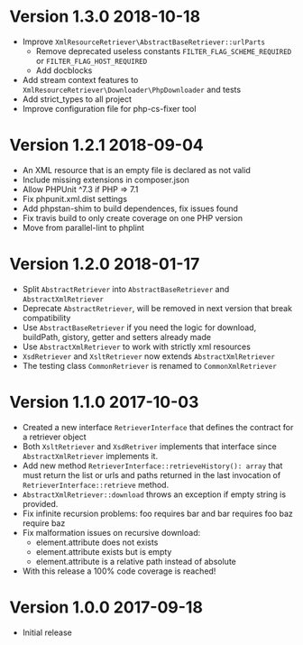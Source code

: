 # Version 1.3.0 2018-10-18
- Improve `XmlResourceRetriever\AbstractBaseRetriever::urlParts`
    - Remove deprecated useless constants `FILTER_FLAG_SCHEME_REQUIRED` or `FILTER_FLAG_HOST_REQUIRED`
    - Add docblocks
- Add stream context features to `XmlResourceRetriever\Downloader\PhpDownloader` and tests
- Add strict_types to all project
- Improve configuration file for php-cs-fixer tool

# Version 1.2.1 2018-09-04
- An XML resource that is an empty file is declared as not valid
- Include missing extensions in composer.json
- Allow PHPUnit ^7.3 if PHP => 7.1
- Fix phpunit.xml.dist settings
- Add phpstan-shim to build dependences, fix issues found
- Fix travis build to only create coverage on one PHP version
- Move from parallel-lint to phplint

# Version 1.2.0 2018-01-17
- Split `AbstractRetriever` into `AbstractBaseRetriever` and `AbstractXmlRetriever`
- Deprecate `AbstractRetriever`, will be removed in next version that break compatibility
- Use `AbstractBaseRetriever` if you need the logic for download, buildPath, gistory, getter and setters already made
- Use `AbstractXmlRetriever` to work with strictly xml resources
- `XsdRetriever` and `XsltRetriever` now extends `AbstractXmlRetriever`
- The testing class `CommonRetriever` is renamed to `CommonXmlRetriever`

# Version 1.1.0 2017-10-03
- Created a new interface `RetrieverInterface` that defines the contract for a retriever object
- Both `XsltRetriever` and `XsdRetriver` implements that interface since `AbstractXmlRetriever` implements it.
- Add new method `RetrieverInterface::retrieveHistory(): array` that must return the list or urls and paths
  returned in the last invocation of `RetrieverInterface::retrieve` method. 
- `AbstractXmlRetriever::download` throws an exception if empty string is provided.
- Fix infinite recursion problems:
    foo requires bar and bar requires foo
    baz require baz
- Fix malformation issues on recursive download:
    - element.attribute does not exists 
    - element.attribute exists but is empty
    - element.attribute is a relative path instead of absolute
- With this release a 100% code coverage is reached!

# Version 1.0.0 2017-09-18
- Initial release
